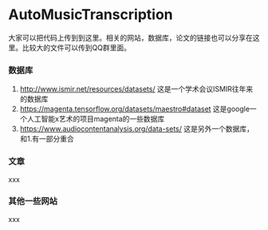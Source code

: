 # AutoMusicTranscription
大家可以把代码上传到到这里。相关的网站，数据库，论文的链接也可以分享在这里。比较大的文件可以传到QQ群里面。  
### 数据库
1. <http://www.ismir.net/resources/datasets/>    这是一个学术会议ISMIR往年来的数据库  
2. <https://magenta.tensorflow.org/datasets/maestro#dataset>  这是google一个人工智能x艺术的项目magenta的一些数据库  
3. <https://www.audiocontentanalysis.org/data-sets/> 这是另外一个数据库，和1.有一部分重合  

### 文章  
xxx  

### 其他一些网站
xxx  